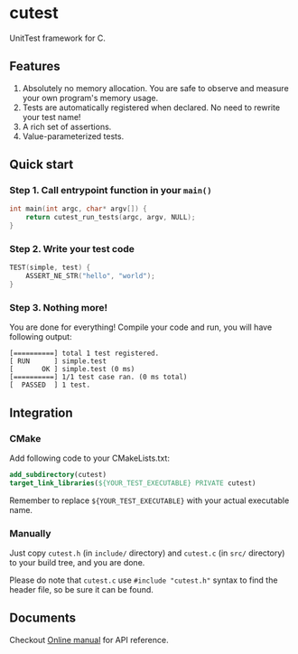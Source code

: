 # cutest
UnitTest framework for C.

## Features

1. Absolutely no memory allocation. You are safe to observe and measure your own program's memory usage.
2. Tests are automatically registered when declared. No need to rewrite your test name!
3. A rich set of assertions.
4. Value-parameterized tests.

## Quick start

### Step 1. Call entrypoint function in your `main()`

```c
int main(int argc, char* argv[]) {
    return cutest_run_tests(argc, argv, NULL);
}
```

### Step 2. Write your test code

```c
TEST(simple, test) {
    ASSERT_NE_STR("hello", "world");
}
```

### Step 3. Nothing more!

You are done for everything! Compile your code and run, you will have following output:

```
[==========] total 1 test registered.
[ RUN      ] simple.test
[       OK ] simple.test (0 ms)
[==========] 1/1 test case ran. (0 ms total)
[  PASSED  ] 1 test.
```

## Integration

### CMake

Add following code to your CMakeLists.txt:

```cmake
add_subdirectory(cutest)
target_link_libraries(${YOUR_TEST_EXECUTABLE} PRIVATE cutest)
```

Remember to replace `${YOUR_TEST_EXECUTABLE}` with your actual executable name.

### Manually

Just copy `cutest.h` (in `include/` directory) and `cutest.c` (in `src/` directory) to your build tree, and you are done.

Please do note that `cutest.c` use `#include "cutest.h"` syntax to find the header file, so be sure it can be found.

## Documents

Checkout [Online manual](https://qgymib.github.io/cutest/) for API reference.
